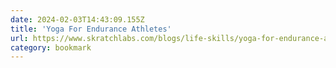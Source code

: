 ```yaml
---
date: 2024-02-03T14:43:09.155Z
title: 'Yoga For Endurance Athletes'
url: https://www.skratchlabs.com/blogs/life-skills/yoga-for-endurance-athletes
category: bookmark
---
```

